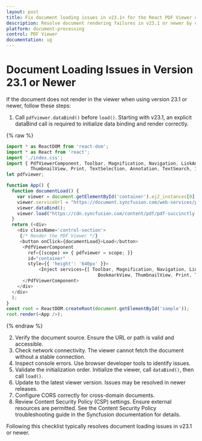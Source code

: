 ```yaml
---
layout: post
title: Fix document loading issues in v23.1+ for the React PDF Viewer component
description: Resolve document rendering failures in v23.1 or newer by calling dataBind before load, verifying source URLs, checking CORS and CSP, and confirming network connectivity in the React PDF Viewer.
platform: document-processing
control: PDF Viewer
documentation: ug
---
```


# Document Loading Issues in Version 23.1 or Newer

If the document does not render in the viewer when using version 23.1 or newer, follow these steps:

1. Call `pdfviewer.dataBind()` before `load()`. Starting with v23.1, an explicit dataBind call is required to initialize data binding and render correctly.

{% raw %}
```ts
import * as ReactDOM from 'react-dom';
import * as React from 'react';
import './index.css';
import { PdfViewerComponent, Toolbar, Magnification, Navigation, LinkAnnotation, BookmarkView,
         ThumbnailView, Print, TextSelection, Annotation, TextSearch, Inject } from '@syncfusion/ej2-react-pdfviewer';
let pdfviewer;

function App() {
  function documentLoad() {
    var viewer = document.getElementById('container').ej2_instances[0];
    viewer.serviceUrl = "https://document.syncfusion.com/web-services/pdf-viewer/api/pdfviewer";
    viewer.dataBind();
    viewer.load("https://cdn.syncfusion.com/content/pdf/pdf-succinctly.pdf",null);
  }
  return (<div>
    <div className='control-section'>
     {/* Render the PDF Viewer */}
     <button onClick={documentLoad}>Load</button>
      <PdfViewerComponent
        ref={(scope) => { pdfviewer = scope; }}
        id="container"
        style={{ 'height': '640px' }}>
            <Inject services={[ Toolbar, Magnification, Navigation, LinkAnnotation, Annotation,
                                  BookmarkView, ThumbnailView, Print, TextSelection, TextSearch]} />
      </PdfViewerComponent>
    </div>
  </div>
  );
}
const root = ReactDOM.createRoot(document.getElementById('sample'));
root.render(<App />);

```
{% endraw %}

2. Verify the document source. Ensure the URL or path is valid and accessible.
3. Check network connectivity. The viewer cannot fetch the document without a stable connection.
4. Inspect console errors. Use browser developer tools to identify issues.
5. Validate the initialization order. Initialize the viewer, call `dataBind()`, then call `load()`.
6. Update to the latest viewer version. Issues may be resolved in newer releases.
7. Configure CORS correctly for cross-domain documents.
8. Review Content Security Policy (CSP) settings. Ensure external resources are permitted. See the Content Security Policy troubleshooting guide in the Syncfusion documentation for details.

Following this checklist typically resolves document loading issues in v23.1 or newer.